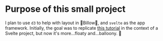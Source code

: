 # Purpose of this small project

I plan to use `d3` to help with layout in 🎈Billow🎈, and `svelte` as the app framework. Initially, the goal was to replicate [this tutorial](http://www.puzzlr.org/force-directed-graph-minimal-working-example/) in the context of a Svelte project, but now it's more…floaty and…balloony. 😬
